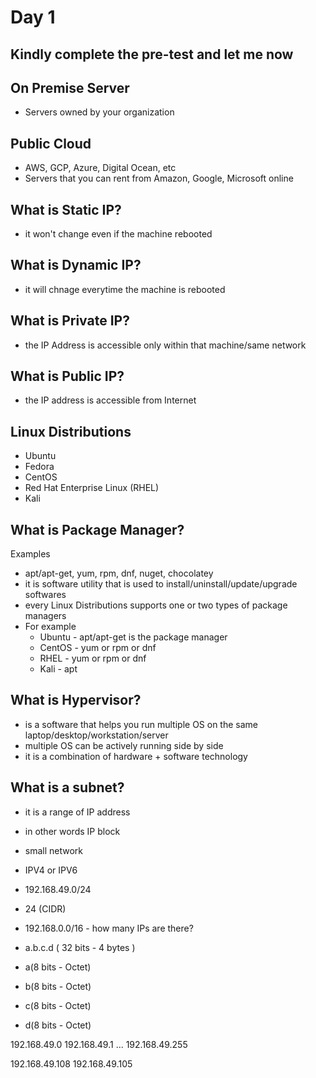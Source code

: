 # Day 1

## Kindly complete the pre-test and let me now

## On Premise Server
- Servers owned by your organization

## Public Cloud
- AWS, GCP, Azure, Digital Ocean, etc
- Servers that you can rent from Amazon, Google, Microsoft online

## What is Static IP?
- it won't change even if the machine rebooted

## What is Dynamic IP?
- it will chnage everytime the machine is rebooted

## What is Private IP?
- the IP Address is accessible only within that machine/same network

## What is Public IP?
- the IP address is accessible from Internet

## Linux Distributions
- Ubuntu
- Fedora
- CentOS
- Red Hat Enterprise Linux (RHEL)
- Kali

## What is Package Manager?
Examples
- apt/apt-get, yum, rpm, dnf, nuget, chocolatey
- it is software utility that is used to install/uninstall/update/upgrade softwares
- every Linux Distributions supports one or two types of package managers
- For example
  - Ubuntu - apt/apt-get is the package manager
  - CentOS - yum or rpm or dnf
  - RHEL - yum or rpm or dnf
  - Kali - apt

## What is Hypervisor?
- is a software that helps you run multiple OS on the same laptop/desktop/workstation/server
- multiple OS can be actively running side by side
- it is a combination of hardware + software technology

## What is a subnet?
- it is a range of IP address
- in other words IP block
- small network
- IPV4 or IPV6
- 192.168.49.0/24
- 24 (CIDR)

- 192.168.0.0/16 - how many IPs are there?
- a.b.c.d ( 32 bits - 4 bytes )
- a(8 bits - Octet)
- b(8 bits - Octet)
- c(8 bits - Octet)
- d(8 bits - Octet)

192.168.49.0
192.168.49.1
...
192.168.49.255

192.168.49.108
192.168.49.105
